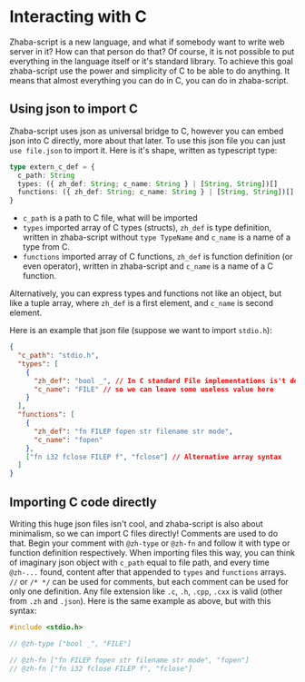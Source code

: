 # Interacting with C

Zhaba-script is a new language, and what if somebody want to write web server in it? How can that person do that? Of course, it is not possible to put everything in the language itself or it's standard library. To achieve this goal zhaba-script use the power and simplicity of C to be able to do anything. It means that almost everything you can do in C, you can do in zhaba-script.

## Using json to import C

Zhaba-script uses json as universal bridge to C, however you can embed json into C directly, more about that later. To use this json file you can just `use file.json` to import it. Here is it's shape, written as typescript type:

```ts
type extern_c_def = {
  c_path: String
  types: ({ zh_def: String; c_name: String } | [String, String])[]
  functions: ({ zh_def: String; c_name: String } | [String, String])[]
}
```

- `c_path` is a path to C file, what will be imported
- `types` imported array of C types (structs), `zh_def` is type definition, written in zhaba-script without `type TypeName` and `c_name` is a name of a type from C.
- `functions` imported array of C functions, `zh_def` is function definition (or even operator), written in zhaba-script and `c_name` is a name of a C function.

Alternatively, you can express types and functions not like an object, but like a tuple array, where `zh_def` is a first element, and `c_name` is second element.

Here is an example that json file (suppose we want to import `stdio.h`):

```json
{
  "c_path": "stdio.h",
  "types": [
    {
      "zh_def": "bool _", // In C standard File implementations is't defined,
      "c_name": "FILE" // so we can leave some useless value here
    }
  ],
  "functions": [
    {
      "zh_def": "fn FILEP fopen str filename str mode",
      "c_name": "fopen"
    },
    ["fn i32 fclose FILEP f", "fclose"] // Alternative array syntax
  ]
}
```

## Importing C code directly

Writing this huge json files isn't cool, and zhaba-script is also about minimalism, so we can import C files directly! Comments are used to do that. Begin your comment with `@zh-type` or `@zh-fn` and follow it with type or  function definition respectively. When importing files this way, you can think of imaginary json object with `c_path` equal to file path, and every time `@zh-...` found, content after that appended to `types` and `functions` arrays. `//` or `/* */` can be used for comments, but each comment can be used for only one definition. Any file extension like `.c`, `.h`, `.cpp`, `.cxx` is valid (other from `.zh` and `.json`). Here is the same example as above, but with this syntax:

```c
#include <stdio.h>

// @zh-type ["bool _", "FILE"]

// @zh-fn ["fn FILEP fopen str filename str mode", "fopen"]
// @zh-fn ["fn i32 fclose FILEP f", "fclose"]
```
